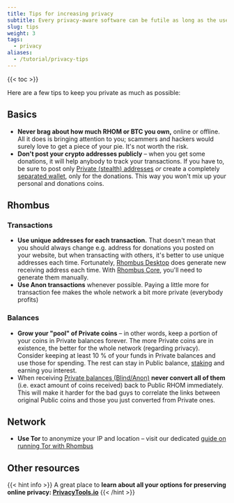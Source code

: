 ```yaml
---
title: Tips for increasing privacy
subtitle: Every privacy-aware software can be futile as long as the user isn't aware of certain facts and/or limitations
slug: tips
weight: 3
tags:
  - privacy
aliases:
  - /tutorial/privacy-tips
---
```


{{< toc >}}


Here are a few tips to keep you private as much as possible:


## Basics

- **Never brag about how much RHOM or BTC you own,** online or offline. All it does is bringing attention to you; scammers and hackers would surely love to get a piece of your pie. It's not worth the risk.
- **Don't post your crypto addresses publicly** – when you get some donations, it will help anybody to track your transactions. If you have to, be sure to post only [Private (stealth) addresses](/wiki/learn/privacy/transaction-types/) _or_ create a completely [separated wallet](/wiki/tutorial/privacy/multiwallet/), only for the donations. This way you won't mix up your personal and donations coins.


## Rhombus

### Transactions

- **Use unique addresses for each transaction.** That doesn't mean that you should always change e.g. address for donations you posted on your website, but when transacting with others, it's better to use unique addresses each time. Fortunately, [Rhombus Desktop](/wiki/tutorial/wallets/rhombus-desktop/) does generate new receiving address each time. With [Rhombus Core](/wiki/tutorial/wallets/rhombus-core/), you'll need to generate them manually.
- **Use Anon transactions** whenever possible. Paying a little more for transaction fee makes the whole network a bit more private (everybody profits)


### Balances

- **Grow your "pool" of Private coins** – in other words, keep a portion of your coins in Private balances forever. The more Private coins are in existence, the better for the whole network (regarding privacy). Consider keeping at least 10 % of your funds in Private balances and use those for spending. The rest can stay in Public balance, [staking](/wiki/tutorial/staking/intro/) and earning you interest.
- When receiving [Private balances (Blind/Anon)](/wiki/learn/privacy/transaction-types/) **never convert all of them** (i.e. exact amount of coins received) back to Public RHOM immediately. This will make it harder for the bad guys to correlate the links between original Public coins and those you just converted from Private ones.


## Network

- **Use Tor** to anonymize your IP and location – visit our dedicated [guide on running Tor with Rhombus](/tutorial/privacy/tor/)


## Other resources

{{< hint info >}}
A great place to **learn about all your options for preserving online privacy: [PrivacyTools.io](https://www.privacytools.io/)**
{{< /hint >}}